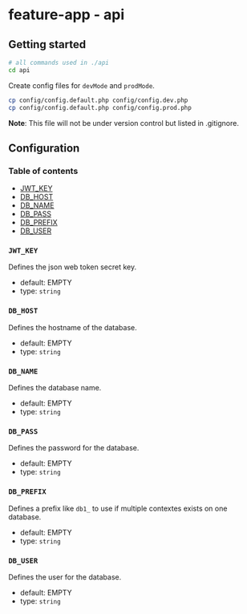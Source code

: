 # feature-app - api

## Getting started

```bash
# all commands used in ./api
cd api
```

Create config files for `devMode` and `prodMode`.

```bash
cp config/config.default.php config/config.dev.php
cp config/config.default.php config/config.prod.php
```

**Note**: This file will not be under version control but listed in .gitignore.

## Configuration

### Table of contents

* [JWT_KEY](#JWTKEY)
* [DB_HOST](#DBHOST)
* [DB_NAME](#DBNAME)
* [DB_PASS](#DBPASS)
* [DB_PREFIX](#DBPREFIX)
* [DB_USER](#DBUSER)

### `JWT_KEY`

Defines the json web token secret key.

* default: EMPTY
* type: `string`

### `DB_HOST`

Defines the hostname of the database.

* default: EMPTY
* type: `string`

### `DB_NAME`

Defines the database name.

* default: EMPTY
* type: `string`

### `DB_PASS`

Defines the password for the database.

* default: EMPTY
* type: `string`

### `DB_PREFIX`

Defines a prefix like `db1_` to use if multiple contextes exists on one database.

* default: EMPTY
* type: `string`

### `DB_USER`

Defines the user for the database.

* default: EMPTY
* type: `string`

